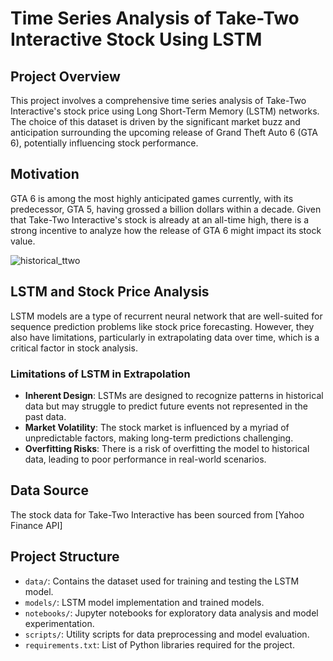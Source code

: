 # Time Series Analysis of Take-Two Interactive Stock Using LSTM

## Project Overview
This project involves a comprehensive time series analysis of Take-Two Interactive's stock price using Long Short-Term Memory (LSTM) networks. The choice of this dataset is driven by the significant market buzz and anticipation surrounding the upcoming release of Grand Theft Auto 6 (GTA 6), potentially influencing stock performance.

## Motivation
GTA 6 is among the most highly anticipated games currently, with its predecessor, GTA 5, having grossed a billion dollars within a decade. Given that Take-Two Interactive's stock is already at an all-time high, there is a strong incentive to analyze how the release of GTA 6 might impact its stock value.

![historical_ttwo](https://github.com/Shubhammer7/Take-two-interactive_stock_prediction/assets/98953981/8b3c3be7-e073-4eb2-bda3-a734e1237e76)


## LSTM and Stock Price Analysis
LSTM models are a type of recurrent neural network that are well-suited for sequence prediction problems like stock price forecasting. However, they also have limitations, particularly in extrapolating data over time, which is a critical factor in stock analysis.

### Limitations of LSTM in Extrapolation
- **Inherent Design**: LSTMs are designed to recognize patterns in historical data but may struggle to predict future events not represented in the past data.
- **Market Volatility**: The stock market is influenced by a myriad of unpredictable factors, making long-term predictions challenging.
- **Overfitting Risks**: There is a risk of overfitting the model to historical data, leading to poor performance in real-world scenarios.

## Data Source
The stock data for Take-Two Interactive has been sourced from [Yahoo Finance API]

## Project Structure
- `data/`: Contains the dataset used for training and testing the LSTM model.
- `models/`: LSTM model implementation and trained models.
- `notebooks/`: Jupyter notebooks for exploratory data analysis and model experimentation.
- `scripts/`: Utility scripts for data preprocessing and model evaluation.
- `requirements.txt`: List of Python libraries required for the project.

